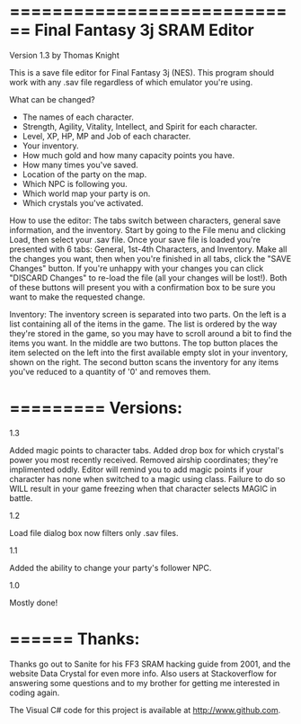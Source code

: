 ============================
Final Fantasy 3j SRAM Editor
============================

Version 1.3 by Thomas Knight

This is a save file editor for Final Fantasy 3j (NES). This program should work with any .sav
file regardless of which emulator you're using.

What can be changed?

- The names of each character.
- Strength, Agility, Vitality, Intellect, and Spirit for each character.
- Level, XP, HP, MP and Job of each character.
- Your inventory.
- How much gold and how many capacity points you have.
- How many times you've saved.
- Location of the party on the map.
- Which NPC is following you.
- Which world map your party is on.
- Which crystals you've activated.

How to use the editor:
  The tabs switch between characters, general save information, and the inventory. Start by going to the File menu
and clicking Load, then select your .sav file. Once your save file is loaded you're presented with 6 tabs: General,
1st-4th Characters, and Inventory. Make all the changes you want, then when you're finished in all tabs, click the
"SAVE Changes" button. If you're unhappy with your changes you can click "DISCARD Changes" to re-load the file
(all your changes will be lost!). Both of these buttons will present you with a confirmation box to be sure you want
to make the requested change.

Inventory:
  The inventory screen is separated into two parts. On the left is a list containing all of the items in the game. The
list is ordered by the way they're stored in the game, so you may have to scroll around a bit to find the items you
want. In the middle are two buttons. The top button places the item selected on the left into the first available
empty slot in your inventory, shown on the right. The second button scans the inventory for any items you've reduced
to a quantity of '0' and removes them.

=========
Versions:
=========

1.3

Added magic points to character tabs. Added drop box for which crystal's power you most recently received. Removed airship coordinates; they're implimented oddly. Editor will remind you to add magic points if your character has none when switched to a magic using class. Failure to do so WILL result in your game freezing when that character selects MAGIC in battle. 

1.2

Load file dialog box now filters only .sav files.

1.1

Added the ability to change your party's follower NPC.

1.0

Mostly done!

======
Thanks:
======
Thanks go out to Sanite for his FF3 SRAM hacking guide from 2001, and the website Data Crystal for even more info. Also users at Stackoverflow for answering some questions and to my brother for getting me interested in coding again.

The Visual C# code for this project is available at http://www.github.com.
